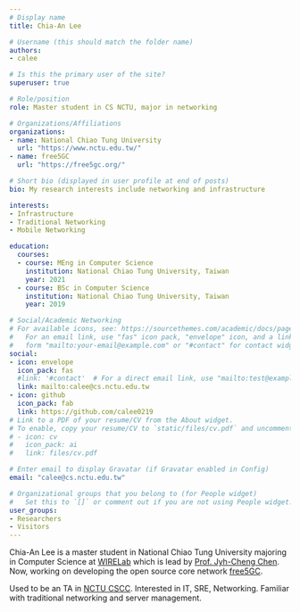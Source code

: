 ```yaml
---
# Display name
title: Chia-An Lee

# Username (this should match the folder name)
authors:
- calee

# Is this the primary user of the site?
superuser: true

# Role/position
role: Master student in CS NCTU, major in networking

# Organizations/Affiliations
organizations:
- name: National Chiao Tung University
  url: "https://www.nctu.edu.tw/"
- name: free5GC
  url: "https://free5gc.org/"

# Short bio (displayed in user profile at end of posts)
bio: My research interests include networking and infrastructure

interests:
- Infrastructure
- Traditional Networking
- Mobile Networking

education:
  courses:
  - course: MEng in Computer Science
    institution: National Chiao Tung University, Taiwan
    year: 2021
  - course: BSc in Computer Science
    institution: National Chiao Tung University, Taiwan
    year: 2019

# Social/Academic Networking
# For available icons, see: https://sourcethemes.com/academic/docs/page-builder/#icons
#   For an email link, use "fas" icon pack, "envelope" icon, and a link in the
#   form "mailto:your-email@example.com" or "#contact" for contact widget.
social:
- icon: envelope
  icon_pack: fas
  #link: '#contact'  # For a direct email link, use "mailto:test@example.org".
  link: mailto:calee@cs.nctu.edu.tw
- icon: github
  icon_pack: fab
  link: https://github.com/calee0219
# Link to a PDF of your resume/CV from the About widget.
# To enable, copy your resume/CV to `static/files/cv.pdf` and uncomment the lines below.
# - icon: cv
#   icon_pack: ai
#   link: files/cv.pdf

# Enter email to display Gravatar (if Gravatar enabled in Config)
email: "calee@cs.nctu.edu.tw"

# Organizational groups that you belong to (for People widget)
#   Set this to `[]` or comment out if you are not using People widget.
user_groups:
- Researchers
- Visitors
---
```


Chia-An Lee is a master student in National Chiao Tung University majoring in Computer Science at [WIRELab](http://wire.cs.nctu.edu.tw) which is lead by [Prof. Jyh-Cheng Chen](https://people.cs.nctu.edu.tw/~jcc/). Now, working on developing the open source core network [free5GC](https://free5gc.org/).

Used to be an TA in [NCTU CSCC](https://cscc.cs.nctu.edu.tw/). Interested in IT, SRE, Networking. Familiar with traditional networking and server management.
